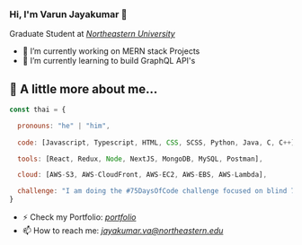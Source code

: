 ### Hi, I'm Varun Jayakumar 👋

Graduate Student at <i><a href="https://www.linkedin.com/school/northeastern-university/">Northeastern University<a></i>

- 🔭 I’m currently working on MERN stack Projects
- 🌱 I’m currently learning to build GraphQL API's

## 🚀 A little more about me... 
```javascript
const thai = {

  pronouns: "he" | "him",
  
  code: [Javascript, Typescript, HTML, CSS, SCSS, Python, Java, C, C++],

  tools: [React, Redux, Node, NextJS, MongoDB, MySQL, Postman],

  cloud: [AWS-S3, AWS-CloudFront, AWS-EC2, AWS-EBS, AWS-Lambda],

  challenge: "I am doing the #75DaysOfCode challenge focused on blind 75 from LeetCode"
}
```

- ⚡ Check my Portfolio: <a href="https://varun-jayakumar-portfolio.netlify.app/"><i>portfolio</i></a>
- 📫 How to reach me: <a href="mailto:jayakumar.va@northeastern.edu?"><i>jayakumar.va@northeastern.edu<i></a>





<!--
**varun-jayakumar/varun-jayakumar** is a ✨ _special_ ✨ repository because its `README.md` (this file) appears on your GitHub profile.

Here are some ideas to get you started:

- 🔭 I’m currently working on MERN stack Projects
- 🌱 I’m currently learning ...
- 👯 I’m looking to collaborate on ...
- 🤔 I’m looking for help with ...
- 💬 Ask me about ...
- 📫 How to reach me: ...
- 😄 Pronouns: ...
- ⚡ Fun fact: ...
-->

